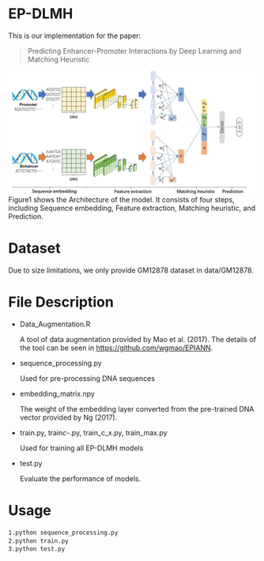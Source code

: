 # EP-DLMH

This is our implementation for the paper:

> Predicting Enhancer-Promoter Interactions by Deep Learning and Matching Heuristic

<img align="center" src="Figure1.png">
Figure1 shows the Architecture of the model.
It consists of four steps, including Sequence embedding, Feature extraction, Matching heuristic, and Prediction.

# Dataset

Due to size limitations, we only provide GM12878 dataset in data/GM12878.

# File Description

- Data_Augmentation.R

  A tool of data augmentation provided by Mao et al. (2017). The details of the tool can be seen in https://github.com/wgmao/EPIANN.

- sequence_processing.py

  Used for pre-processing DNA sequences

- embedding_matrix.npy

  The weight of the embedding layer converted from the pre-trained DNA vector provided by Ng (2017).

- train.py, train*c*-.py, train_c_x.py, train_max.py

  Used for training all EP-DLMH models

- test.py

  Evaluate the performance of models.

# Usage

```bash
1.python sequence_processing.py
2.python train.py
3.python test.py
```
